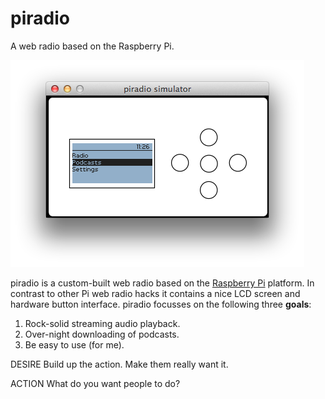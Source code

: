 piradio
=======
A web radio based on the Raspberry Pi.

![Simulator screenshot](/images/simulator.png "Optional title")

piradio is a custom-built web radio based on the [Raspberry Pi](http://www.raspberrypi.org) platform. In contrast to other Pi web radio hacks it contains a nice LCD screen and hardware button interface. piradio focusses on the following three **goals**:

1. Rock-solid streaming audio playback.
2. Over-night downloading of podcasts.
3. Be easy to use (for me).

DESIRE
Build up the action. Make them really want it.

ACTION
What do you want people to do?
